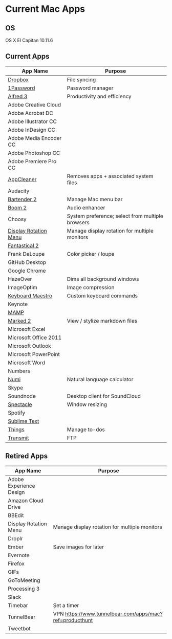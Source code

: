 # Current Mac Apps

## OS
OS X El Capitan 10.11.6

## Current Apps
| App Name | Purpose |
| -------- | ------- |
| [Dropbox](https://www.dropbox.com) | File syncing |
| [1Password](https://1password.com/downloads/) | Password manager |
| [Alfred 3](https://www.alfredapp.com) | Productivity and efficiency |
| Adobe Creative Cloud | |
| Adobe Acrobat DC | |
| Adobe Illustrator CC | |
| Adobe InDesign CC | |
| Adobe Media Encoder CC | |
| Adobe Photoshop CC | |
| Adobe Premiere Pro CC | |
| [AppCleaner](https://freemacsoft.net/appcleaner/) | Removes apps + associated system files |
| Audacity | |
| [Bartender 2](https://www.macbartender.com) | Manage Mac menu bar |
| [Boom 2](http://www.globaldelight.com/boom/index.php) | Audio enhancer |
| Choosy | System preference; select from multiple browsers |
| [Display Rotation Menu](http://www.magesw.com/displayrotation/) | Manage display rotation for multiple monitors |
| [Fantastical 2](https://flexibits.com/fantastical) | |
| Frank DeLoupe | Color picker / loupe |
| GitHub Desktop | |
| Google Chrome | |
| HazeOver | Dims all background windows |
| ImageOptim | Image compression |
| [Keyboard Maestro](https://www.keyboardmaestro.com/main/) | Custom keyboard commands |
| Keynote | |
| [MAMP](https://www.mamp.info/en/downloads/) | |
| [Marked 2](http://marked2app.com) | View / stylize markdown files |
| Microsoft Excel | |
| Microsoft Office 2011 | |
| Microsoft Outlook | |
| Microsoft PowerPoint | |
| Microsoft Word | |
| Numbers | |
| [Numi](http://numi.io) | Natural language calculator |
| Skype | |
| Soundnode | Desktop client for SoundCloud |
| [Spectacle](https://www.spectacleapp.com) | Window resizing |
| Spotify | |
| [Sublime Text](https://www.sublimetext.com) | |
| [Things](https://culturedcode.com/things/) | Manage to-dos |
| [Transmit](https://panic.com/transmit/) | FTP |

## Retired Apps
| App Name | Purpose |
| -------- | ------- |
| Adobe Experience Design | |
| Amazon Cloud Drive | |
| BBEdit | |
| Display Rotation Menu | Manage display rotation for multiple monitors |
| Droplr | |
| Ember | Save images for later |
| Evernote | |
| Firefox | |
| GIFs | |
| GoToMeeting | |
| Processing 3 | |
| Slack | |
| Timebar | Set a timer |
| TunnelBear | VPN https://www.tunnelbear.com/apps/mac?ref=producthunt |
| Tweetbot | |
